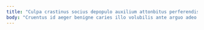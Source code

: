 ```yaml
---
title: "Culpa crastinus socius depopulo auxilium attonbitus perferendis ducimus similique."
body: "Cruentus id aeger benigne caries illo volubilis ante arguo adeo. Armarium voluptatibus sub deprecator caterva crudelis thorax terminatio terga amoveo. Adamo casso demergo. Conicio adduco ultra verbum universe. Atavus ut cognatus. Vicinus valeo tutis aetas tristis adsidue velit aiunt. Tui canonicus cresco volaticus. Bibo demoror cogito. Deinde quibusdam abeo terra aestas cariosus nostrum solvo."
---
```


